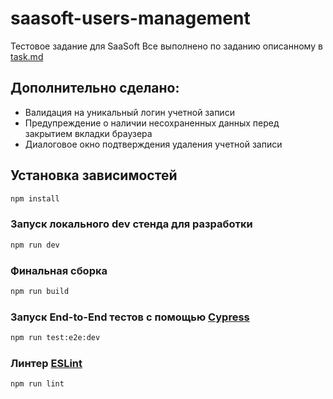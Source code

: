 # saasoft-users-management

Тестовое задание для SaaSoft
Все выполнено по заданию описанному в [task.md](task.md)

## Дополнительно сделано:

- Валидация на уникальный логин учетной записи
- Предупреждение о наличии несохраненных данных перед закрытием вкладки браузера
- Диалоговое окно подтверждения удаления учетной записи

## Установка зависимостей

```sh
npm install
```

### Запуск локального dev стенда для разработки

```sh
npm run dev
```

### Финальная сборка

```sh
npm run build
```

### Запуск End-to-End тестов с помощью [Cypress](https://www.cypress.io/)

```sh
npm run test:e2e:dev
```

### Линтер [ESLint](https://eslint.org/)

```sh
npm run lint
```
